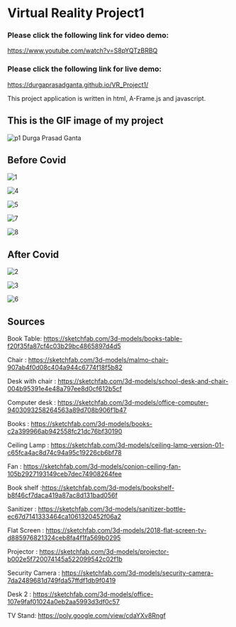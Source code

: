 # Virtual Reality Project1

### Please click the following link for video demo:
https://www.youtube.com/watch?v=S8pYQTzBRBQ

### Please click the following link for live demo:
https://durgaprasadganta.github.io/VR_Project1/

This project application is written in html, A-Frame.js and javascript.

## This is the GIF image of my project
![p1 Durga Prasad Ganta](https://user-images.githubusercontent.com/56169161/95032774-62056280-0681-11eb-9300-2d7c04164c9d.gif)

## Before Covid
![1](https://user-images.githubusercontent.com/56169161/95032929-fe2f6980-0681-11eb-81c2-2552f9f8916c.JPG)

![4](https://user-images.githubusercontent.com/56169161/95033260-2ec3d300-0683-11eb-9698-2a261d5aed83.JPG)

![5](https://user-images.githubusercontent.com/56169161/95033262-2ec3d300-0683-11eb-97ef-0208fd3bbe6e.JPG)

![7](https://user-images.githubusercontent.com/56169161/95033263-2f5c6980-0683-11eb-9d4b-3ade743c1fbe.JPG)

![8](https://user-images.githubusercontent.com/56169161/95033264-2f5c6980-0683-11eb-9638-1840f4e2f613.JPG)

## After Covid
![2](https://user-images.githubusercontent.com/56169161/95032759-57e36400-0681-11eb-8731-8f9e4ea4300a.JPG)

![3](https://user-images.githubusercontent.com/56169161/95033297-4dc26500-0683-11eb-9210-f3a5dc053e22.JPG)

![6](https://user-images.githubusercontent.com/56169161/95033298-4dc26500-0683-11eb-8211-ca95b06773f5.JPG)

## Sources
Book Table: https://sketchfab.com/3d-models/books-table-f20f35fa87cf4c03b29bc4865897d4d5

Chair : https://sketchfab.com/3d-models/malmo-chair-907ab4f0d08c404a944c6774f18f5b82

Desk with chair : https://sketchfab.com/3d-models/school-desk-and-chair-004b95391e4e48a797ee8d0cf612b5cf

Computer desk : https://sketchfab.com/3d-models/office-computer-9403093258264563a89d708b906f1b47

Books : https://sketchfab.com/3d-models/books-c2a399966ab942558fc21dc76bf30190

Ceiling Lamp : https://sketchfab.com/3d-models/ceiling-lamp-version-01-c65fca4ac8d74c94a95c19226cb6bf78

Fan : https://sketchfab.com/3d-models/conion-ceiling-fan-105b2927193149ceb7dec74908264fee

Book shelf :https://sketchfab.com/3d-models/bookshelf-b8f46cf7daca419a87ac8d131bad056f

Sanitizer : https://sketchfab.com/3d-models/sanitizer-bottle-ec67d7141333464ca1061320452f06a2

Flat Screen : https://sketchfab.com/3d-models/2018-flat-screen-tv-d885976821324ceb8fa4f1fa569b0295

Projector : https://sketchfab.com/3d-models/projector-b002e5f720074145a522099542c02f1b

Security Camera : https://sketchfab.com/3d-models/security-camera-7da2489681d749fda57ffdf1db9f0419

Desk 2 : https://sketchfab.com/3d-models/office-107e9faf01024a0eb2aa5993d3df0c57

TV Stand: https://poly.google.com/view/cdaYXv8Rngf
